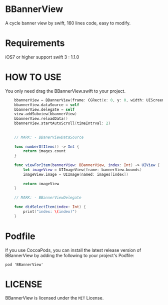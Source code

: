 # BBannerView
A cycle banner view by swift, 160 lines code, easy to modify.

# Requirements

iOS7 or higher
support swift 3 : 1.1.0

# HOW TO USE

You only need drag the BBannerView.swift to your project.

```swift
	bbannerView = BBannerView(frame: CGRect(x: 0, y: 0, width: UIScreen.main.bounds.size.width, height: 250))
    bbannerView.dataSource = self
    bbannerView.delegate = self
    view.addSubview(bbannerView)
    bbannerView.reloadData()
    bbannerView.startAutoScroll(timeIntrval: 2)
   
    
    // MARK: - BBanerViewDataSource
    
    func numberOfItems() -> Int {
        return images.count
    }
    
    func viewForItem(bannerView: BBannerView, index: Int) -> UIView {
        let imageView = UIImageView(frame: bannerView.bounds)
        imageView.image = UIImage(named: images[index])
        
        return imageView
    }
    
    // MARK: - BBannerViewDelegate
    
    func didSelectItem(index: Int) {
        print("index: \(index)")
    }
```

# Podfile

If you use CocoaPods, you can install the latest release version of BBannerView  by adding the following to your project's Podfile:
```
pod 'BBannerView'
```
# LICENSE
BBannerView is licensed under the `MIT` License.
